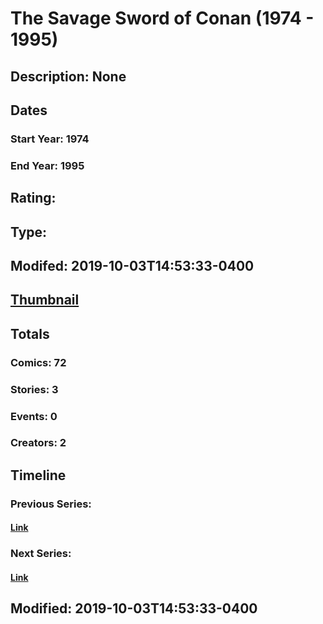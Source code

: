 # The Savage Sword of Conan (1974 - 1995)
## Description: None
## Dates
### Start Year: 1974
### End Year: 1995
## Rating: 
## Type: 
## Modifed: 2019-10-03T14:53:33-0400
## [Thumbnail](http://i.annihil.us/u/prod/marvel/i/mg/b/40/image_not_available.jpg)
## Totals
### Comics: 72
### Stories: 3
### Events: 0
### Creators: 2
## Timeline
### Previous Series: 
#### [Link]()
### Next Series: 
#### [Link]()
## Modified: 2019-10-03T14:53:33-0400